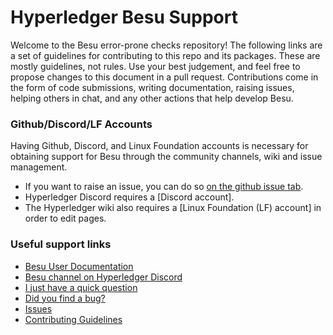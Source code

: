 # Hyperledger Besu Support

Welcome to the Besu error-prone checks repository! The following links are a set of guidelines for contributing to this repo and its packages. These are mostly guidelines, not rules. Use your best judgement, and feel free to propose changes to this document in a pull request. Contributions come in the form of code submissions, writing documentation, raising issues, helping others in chat, and any other actions that help develop Besu.

### Github/Discord/LF Accounts

Having Github, Discord, and Linux Foundation accounts is necessary for obtaining support for Besu through the community channels, wiki and issue management.  
* If you want to raise an issue, you can do so [on the github issue tab](https://github.com/hyperledger/besu-errorprone-checks/issues).   
* Hyperledger Discord requires a [Discord account].
* The Hyperledger wiki also requires a [Linux Foundation (LF) account] in order to edit pages.

### Useful support links

* [Besu User Documentation]
* [Besu channel on Hyperledger Discord]
* [I just have a quick question](https://wiki.hyperledger.org/display/BESU/I+just+have+a+quick+question)
* [Did you find a bug?](https://wiki.hyperledger.org/display/BESU/Reporting+Bugs)
* [Issues](https://wiki.hyperledger.org/display/BESU/Issues)
* [Contributing Guidelines]


[Besu User Documentation]: https://besu.hyperledger.org
[Besu channel on Hyperledger Discord]: https://discord.gg/hyperledger
[Contributing Guidelines]: CONTRIBUTING.md
